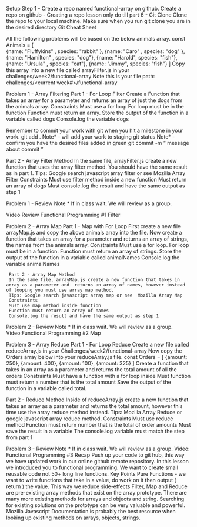 Setup
Step 1 - Create a repo named functional-array on github. 
Create a repo on github - Creating a repo lesson only do till part 6 - Git Clone 
Clone the repo to your local machine.
Make sure when you run git clone you are in the desired directory
Git Cheat Sheet


All the following problems will be based on the below animals array.
const Animals = [   
     {name: "Fluffykins" , species: "rabbit" },
     {name: "Caro" , species: "dog" },
     {name: "Hamilton" , species: "dog"},
     {name: "Harold", species: "fish"},
     {name: "Ursula" , species: "cat"},
     {name: "Jimmy", species: "fish"}
]
Copy this array into a new file called arrayFilter.js in your challenges/week2/functional-array
Note this is your file path: challenges/<current week#>/functional-array

Problem 1 - Array Filtering
Part 1 - For Loop Filter
Create a Function that takes an array for a parameter and returns an array of just the dogs from the animals array.
Constraints
     Must use a for loop
     For loop must be in the function
     Function must return an array.
     Store the output of the function in a variable called dogs
     Console.log the variable dogs

Remember to commit your work with git when you hit a milestone in your work.
git add .                                      Note* -  will add your work to staging
git status                                    Note* - confirm you have the desired files added in green
git commit -m “  message about commit ”

Part 2 - Array Filter Method
In the same file, arrayFilter.js create a new function that uses the array filter method. You should have the same result as in part 1.
 Tips: Google search javascript array filter or see Mozilla Array Filter
 Constraints
Must use filter method inside a new function
Must return an array of dogs
Must console.log the result and have the same output as step 1

Problem 1 - Review
Note * If in class wait. We will review as a group.

 Video Review Functional Programming #1 Filter
 
Problem 2 - Array Map 
     Part 1 - Map with For Loop
     First create a new file arrayMap.js and copy the above animals array into the file.
     Now create a function that takes an array for a parameter and returns an array of strings, the names from the animals array.
     Constraints
     Must use a for loop.
     For loop must be in a function.
     Function must return an array of strings.
     Store the output of the function in a variable called animalNames
     Console.log the variable animalNames

     Part 2 - Array Map Method
     In the same file, arrayMap.js create a new function that takes in array as a parameter and  returns an array of names, however instead of looping you must use array map method.
     Tips: Google search javascript array map or see  Mozilla Array Map
     Constraints
     Must use map method inside function
     Function must return an array of names
     Console.log the result and have the same output as step 1

Problem 2 - Review
 Note * If in class wait. We will review as a group.
 Video:Functional Programming #2 Map


Problem 3 - Array Reduce
 Part 1 - For Loop Reduce 
Create a new file called reduceArray.js in your Challenges/week2/functional-array
Now copy the Orders array below into your reduceArray.js file.
const Orders = [
     {amount: 250},
     {amount: 400},
     {amount: 100},
     {amount: 325}
]
Create a function that takes in an array as a parameter and returns the total amount of all the orders
Constraints
Must have a function with a for loop inside
Must function must return a number that is the total amount
Save the output of the function in a variable called total.

Part 2 - Reduce Method
Inside of reduceArray.js create a new function that takes an array as a parameter and returns the total amount, however this time use the array reduce method instead.
Tips: Mozilla Array Reduce or google javascript array reduce method.
Constraints
Must use reduce method
Function must return number that is the total of order amounts
Must save the result in a variable
The console.log variable must match the step from part 1

Problem 3 - Review
Note * If in class wait. We will review as a group.
Video: Functional Programming #3
Recap
 Push up your code to git hub, this way we have updated work in our online github remote repository. 
In this lesson we introduced you to functional programming. We want to create small reusable code not 50+ long line functions.
Key Points
Pure Functions - we want to write functions that take in a value, do work on it then output ( return ) the value. This way we reduce side-effects
Filter, Map and Reduce are pre-existing array methods that exist on the array prototype. There are many more existing methods for arrays and objects and string. Searching for existing solutions on the prototype can be very valuable and powerful.
Mozilla Javascript Documentation is probably the best resource when looking up existing methods on arrays, objects, strings.